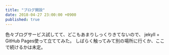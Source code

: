 ```yaml
---
title: "ブログ開設"
date: 2018-04-27 23:00:00 +0900
published: true
---
```


色々ブログサービス試してて、どこもあまりしっくりきてないので、 
jekyll + GitHub Pages使って立ててみた。 
しばらく触ってみて別の場所に行くか、ここで続けるかは未定。 